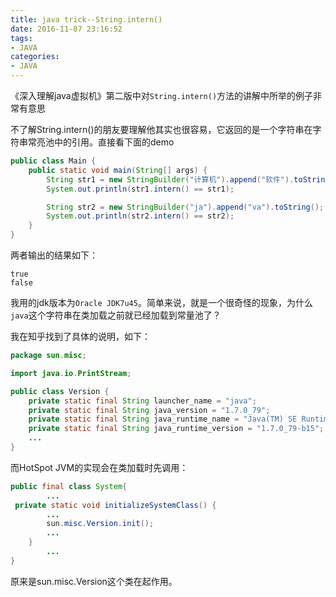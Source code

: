 ```yaml
---
title: java trick--String.intern()
date: 2016-11-07 23:16:52
tags: 
- JAVA
categories: 
- JAVA
---
```




《深入理解java虚拟机》第二版中对`String.intern()`方法的讲解中所举的例子非常有意思

不了解String.intern()的朋友要理解他其实也很容易，它返回的是一个字符串在字符串常亮池中的引用。直接看下面的demo

```java
public class Main {
    public static void main(String[] args) {
        String str1 = new StringBuilder("计算机").append("软件").toString();
        System.out.println(str1.intern() == str1);

        String str2 = new StringBuilder("ja").append("va").toString();
        System.out.println(str2.intern() == str2);
    }
}
```
两者输出的结果如下：

```
true
false
```
我用的jdk版本为`Oracle JDK7u45`。简单来说，就是一个很奇怪的现象，为什么`java`这个字符串在类加载之前就已经加载到常量池了？

我在知乎找到了具体的说明，如下：

```java
package sun.misc;

import java.io.PrintStream;

public class Version {
    private static final String launcher_name = "java";
    private static final String java_version = "1.7.0_79";
    private static final String java_runtime_name = "Java(TM) SE Runtime Environment";
    private static final String java_runtime_version = "1.7.0_79-b15";
    ...
}
```

而HotSpot JVM的实现会在类加载时先调用：

```java
public final class System{
		...
 private static void initializeSystemClass() {
		...
        sun.misc.Version.init();
        ...
    }
	    ...
}
```
原来是sun.misc.Version这个类在起作用。

